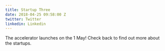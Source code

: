 ```yaml
---
title: Startup Three
date: 2018-04-25 09:58:00 Z
twitter: Twitter
linkedin: Linkedin
---
```


The accelerator launches on the 1 May! Check back to find out more about the startups.